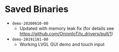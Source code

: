 # Saved Binaries

* `demo-20200610-00`
    * Updated with memory leak fix (for details see https://github.com/OnionIoT/lv_drivers/pull/1)
* `demo-20191101-00`
    * Working LVGL GUI demo and touch input